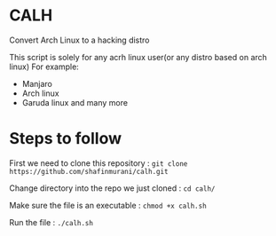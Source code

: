 # CALH
Convert Arch Linux to a hacking distro

This script is solely for any acrh linux user(or any distro based on arch linux)
For example:
- Manjaro
- Arch linux
- Garuda linux
and many more

# Steps to follow

First we need to clone this repository : `git clone https://github.com/shafinmurani/calh.git`

Change directory into the repo we just cloned : `cd calh/`

Make sure the file is an executable : `chmod +x calh.sh`

Run the file : `./calh.sh`

